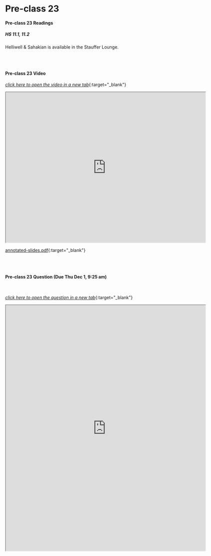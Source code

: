 # Pre-class 23

#### Pre-class 23 Readings

##### HS 11.1, 11.2

Helliwell & Sahakian is available in the Stauffer Lounge.  

<br>
<br>

#### Pre-class 23 Video

[*click here to open the video in a new tab*](https://drive.google.com/file/d/16GUuhnGCfVNavFaaiWhOpZ8BcReqANPJ/view?usp=sharing){:target="_blank"}

<iframe src="https://drive.google.com/file/d/16GUuhnGCfVNavFaaiWhOpZ8BcReqANPJ/preview" width="640" height="480" allowfullscreen>Loading…
</iframe>

[annotated-slides.pdf](https://drive.google.com/file/d/11gTj0L7uLXpotDu1X2FASA0FUYWNM87t/view?usp=sharing){:target="_blank"}

<br>
<br>

#### Pre-class 23 Question (Due Thu Dec 1, 9:25 am)

<br>

[*click here to open the question in a new tab*](https://forms.gle/pRh9jd2w4qARutYq6){:target="_blank"}

<iframe src="https://docs.google.com/forms/d/e/1FAIpQLSdwZPjVWYiOK9_AQO48qaSrE3cQ4e4Mde0iUhSq6pnPDMY0JA/viewform?embedded=true" width="640" height="785" frameborder="20" marginheight="0" marginwidth="0">Loading…
</iframe>
